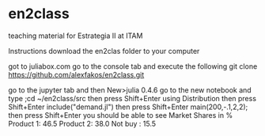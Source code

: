 # en2class
teaching material for Estrategia II at ITAM

Instructions
download the en2clas folder to your computer

got to juliabox.com
go to the console tab and execute the following
git clone https://github.com/alexfakos/en2class.git

go to the jupyter tab and then New>julia 0.4.6
go to the new notebook and type
;cd ~/en2class/src     then press Shift+Enter
using Distribution     then press Shift+Enter
include("demand.jl")   then press Shift+Enter
main(200,-.1,2,2);     then press Shift+Enter
you should be able to see 
Market Shares in %
Product 1:  46.5
Product 2:  38.0
Not buy  :  15.5
